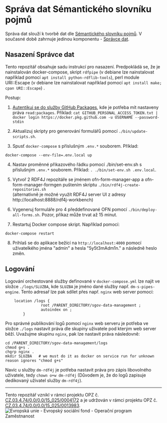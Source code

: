 # Správa dat Sémantického slovníku pojmů

Správa dat slouží k tvorbě dat dle [Sémantického slovníku pojmů](https://xn--slovnk-7va.gov.cz/). V současné době zahrnuje jedinou komponentu - [Správce dat](https://github.com/opendata-mvcr/ofn-record-manager).

## Nasazení Správce dat

Tento repozitář obsahuje sadu instrukcí pro nasazení. Predpokládá se, že je nainstalován docker-compose, skript `rdfpipe` (v debiane lze nainstalovat například pomocí `apt install python-rdflib-tools`), perl module URI::Escape (v debiane lze nainstalovat například pomocí `apt install make; cpan URI::Escape`) .

Postup:

1. [Autentikuj se do služby GitHub Packages](https://docs.github.com/en/packages/working-with-a-github-packages-registry/working-with-the-docker-registry#authenticating-to-github-packages), 
   kde je potřeba mít nastaveny práva `read:packages`. Příklad: 
`cat GITHUB_PERSONAL_ACCESS_TOKEN.txt | docker login https://docker.pkg.github.com -u USERNAME --password-stdin`

2. Aktualizuj skripty pro generování formulářů pomocí `./bin/update-scripts.sh`.


3. Spusť `docker-compose` s příslušným `.env.*` souborem. Příklad:

```
docker-compose --env-file=.env.local up
```

4. Nastav proměnné přikazového řádku pomocí ./bin/set-env.sh s příslušným `.env.*` souborem. Příklad:
`. ./bin/set-env.sh .env.local`.

5. Vytvoř 2 RDF4J repozitáře se jménem ofn-form-manager-app a ofn-form-manager-formgen puštením skriptu 
   `./bin/rdf4j-create-repositories.sh`  
   (alternativně je možné využít RDF4J server UI z adresy http://localhost:8888/rdf4j-workbench)

6. Vygeneruj formuláře pro 4 předdefinované OFN pomocí `./bin/deploy-all-forms.sh`. Pozor, příkaz může trvat až 15 minut. 

7. Restartuj Docker compose skript. Například pomocí:
```
docker-compose restart
```

8. Prihlaš se do aplikace bežící na `http://localhost:4000` pomocí uživatelkého jména "admin" a hesla "5y5t3mAdm1n." 
   a následně heslo změn.


## Logování

Logování orchestované služby definované v `docker-compose.yml` lze najít ve složce `./logs/SLUZBA`, kde `SLUZBA` je jméno dané služby např. `dm-s-pipes-engine`.
Tento adresař lze pak sdílet přes např. `nginx` web server pomocí:
```
    location /logs {
                root /PARENT_DIRECTORY/sgov-data-management ;
                autoindex on ;
        }
```
Pro správné publikování logů pomocí `nginx` web serveru je potřeba ve složce `./logs` nastavit práva dle skupiny uživatele pod kterým web server běží. Uvažujme skupinu `nginx`, pak lze nastavit práva následovně:
```
cd /PARENT_DIRECTORY/sgov-data-management/logs
chmod g+s .
chgrp nginx .
mkdir SLUZBA   # we must do it as docker on service run for unknown reason ignores "chmod g+s"
```
Navíc u služby `dm-rdf4j` je potřeba nastavit práva pro zápis libovolného uživatele, tedy `chown o+w dm-rdf4j` (Důvodem je, že do logů zapisuje dedikovaný uživatel služby `dm-rdf4j`).

-----

Tento repozitář vznikl v rámci projektu OPZ č. [CZ.03.4.74/0.0/0.0/15_025/0004172](https://esf2014.esfcr.cz/PublicPortal/Views/Projekty/Public/ProjektDetailPublicPage.aspx?action=get&datovySkladId=7CCECB36-FB27-4B75-9F6B-6892D2107FD8) a je udržován v rámci projektu OPZ č. [CZ.03.4.74/0.0/0.0/15_025/0013983](https://esf2014.esfcr.cz/PublicPortal/Views/Projekty/Public/ProjektDetailPublicPage.aspx?action=get&datovySkladId=F5E162B2-15EC-4BBE-9ABD-066388F3D412).
![Evropská unie - Evropský sociální fond - Operační program Zaměstnanost](https://data.gov.cz/images/ozp_logo_cz.jpg)
